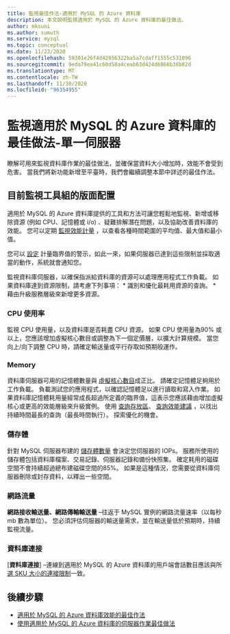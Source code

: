```yaml
---
title: 監視最佳作法-適用於 MySQL 的 Azure 資料庫
description: 本文說明監視適用於 MySQL 的 Azure 資料庫的最佳做法。
author: mksuni
ms.author: sumuth
ms.service: mysql
ms.topic: conceptual
ms.date: 11/23/2020
ms.openlocfilehash: 59301e26f4d42056322ba5a7cdaff1555c531096
ms.sourcegitcommit: 9eda79ea41c60d58a4ceab63d424d6866b38b82d
ms.translationtype: MT
ms.contentlocale: zh-TW
ms.lasthandoff: 11/30/2020
ms.locfileid: "96354955"
---
```

# <a name="best-practices-for-monitoring-azure-database-for-mysql--single-server"></a>監視適用於 MySQL 的 Azure 資料庫的最佳做法-單一伺服器

瞭解可用來監視資料庫作業的最佳做法，並確保當資料大小增加時，效能不會受到危害。 當我們將新功能新增至平臺時，我們會繼續調整本節中詳述的最佳作法。

## <a name="layout-of-the-current-monitoring-toolkit"></a>目前監視工具組的版面配置

適用於 MySQL 的 Azure 資料庫提供的工具和方法可讓您輕鬆地監視、新增或移除資源 (例如 CPU、記憶體或 i/o) 、疑難排解潛在問題，以及協助改善資料庫的效能。 您可以定期 [監視效能計量](concepts-monitoring.md#metrics) ，以查看各種時間範圍的平均值、最大值和最小值。

您可以 [設定](howto-alert-on-metric.md#create-an-alert-rule-on-a-metric-from-the-azure-portal) 計量臨界值的警示，如此一來，如果伺服器已達到這些限制並採取適當的動作，系統就會通知您。  

監視資料庫伺服器，以確保指派給資料庫的資源可以處理應用程式工作負載。 如果資料庫達到資源限制，請考慮下列事項：
    * 識別和優化最耗用資源的查詢。 
    * 藉由升級服務層級來新增更多資源。

### <a name="cpu-utilization"></a>CPU 使用率
監視 CPU 使用量，以及資料庫是否耗盡 CPU 資源。 如果 CPU 使用量為90% 或以上，您應該增加虛擬核心數目或調整為下一個定價層，以擴大計算規模。  當您向上/向下調整 CPU 時，請確定輸送量或平行存取如預期般運作。 

### <a name="memory"></a>Memory 
資料庫伺服器可用的記憶體數量與 [虛擬核心數目](concepts-pricing-tiers.md)成正比。 請確定記憶體足夠用於工作負載。 負載測試您的應用程式，以確認記憶體足以進行讀取和寫入作業。 如果資料庫記憶體耗用量經常成長超過所定義的臨界值，這表示您應該藉由增加虛擬核心或更高的效能層級來升級實例。 使用 [查詢存放區](concepts-query-store.md)、 [查詢效能建議](concepts-performance-recommendations.md) ，以找出持續時間最長的查詢（最長時間執行）。 探索優化的機會。 

### <a name="storage"></a>儲存體 
針對 MySQL 伺服器布建的 [儲存體數量](howto-create-manage-server-portal.md#scale-compute-and-storage) 會決定您伺服器的 IOPs。 服務所使用的儲存體包括資料庫檔案、交易記錄、伺服器記錄和備份快照集。 確定耗用的磁碟空間不會持續超過總布建磁碟空間的85%。 如果是這種情況，您需要從資料庫伺服器刪除或封存資料，以釋出一些空間。 

### <a name="network-traffic"></a>網路流量 

**網路接收輸送量、網路傳輸輸送量** –往返于 MySQL 實例的網路流量速率（以每秒 mb 數為單位）。 您必須評估伺服器的輸送量需求，並在輸送量低於預期時，持續監視流量。 

### <a name="database-connections"></a>資料庫連接 
[**資料庫連接**] –連線到適用於 MySQL 的 Azure 資料庫的用戶端會話數目應該與所 [選 SKU 大小的連接限制](concepts-server-parameters.md#max_connections)一致。 


## <a name="next-steps"></a>後續步驟

- [適用於 MySQL 的 Azure 資料庫效能的最佳作法](concept-performance-best-practices.md)
- [使用適用於 MySQL 的 Azure 資料庫的伺服器作業最佳做法](concept-operation-excellence-best-practices.md)
